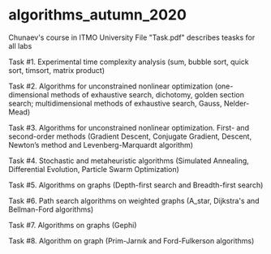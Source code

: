# algorithms_autumn_2020
Chunaev's course in ITMO University
File "Task.pdf" describes teasks for all labs

Task #1. Experimental time complexity analysis (sum, bubble sort, quick sort, timsort, matrix product)

Task #2. Algorithms for unconstrained nonlinear optimization (one-dimensional methods of exhaustive search, dichotomy, golden section search; multidimensional methods of exhaustive search, Gauss, Nelder-Mead)

Task #3. Algorithms for unconstrained nonlinear optimization. First- and second-order methods (Gradient Descent, Conjugate Gradient, Descent, Newton’s method and Levenberg-Marquardt algorithm)

Task #4. Stochastic and metaheuristic algorithms (Simulated Annealing, Differential Evolution, Particle Swarm Optimization)

Task #5. Algorithms on graphs (Depth-first search and Breadth-first search)

Task #6. Path search algorithms on weighted graphs (A_star, Dijkstra's and Bellman-Ford algorithms)

Task #7. Algorithms on graphs (Gephi)

Task #8. Algorithm on graph (Prim-Jarnık and Ford-Fulkerson algorithms)

